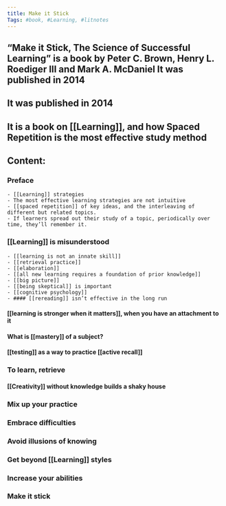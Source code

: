 ```yaml
---
title: Make it Stick
Tags: #book, #Learning, #litnotes 
---
```


## “Make it Stick, The Science of Successful Learning” is a book by Peter C. Brown, Henry L. Roediger III and Mark A. McDaniel It was published in 2014
## It was published in 2014
## It is a book on [[Learning]], and how Spaced Repetition is the most effective study method
## Content:
### Preface
	- [[Learning]] strategies
	- The most effective learning strategies are not intuitive
	- [[spaced repetition]] of key ideas, and the interleaving of different but related topics.
	- If learners spread out their study of a topic, periodically over time, they’ll remember it.
### [[Learning]] is misunderstood
	- [[learning is not an innate skill]]
	- [[retrieval practice]]
	- [[elaboration]]
	- [[all new learning requires a foundation of prior knowledge]]
	- [[big picture]]
	- [[being skeptical]] is important
	- [[cognitive psychology]]
	- #### [[rereading]] isn’t effective in the long run
#### [[learning is stronger when it matters]], when you have an attachment to it
#### What is [[mastery]] of a subject?
#### [[testing]] as a way to practice [[active recall]]
### To learn, retrieve
#### [[Creativity]] without knowledge builds a shaky house
####
### Mix up your practice
### Embrace difficulties
### Avoid illusions of knowing
### Get beyond [[Learning]] styles
### Increase your abilities
### Make it stick
